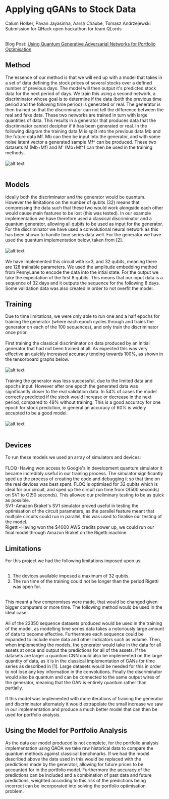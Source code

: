 # Applying qGANs to Stock Data
Calum Holker, Pavan Jayasinha, Aarsh Chaube, Tomasz Andrzejewski <br>
Submission for QHack open hackathon for team QLords <br><br>

Blog Post: [Using Quantum Generative Adversarial Networks for Portfolio Optimisation](https://calumholker.medium.com/using-quantum-generative-adversarial-networks-for-portfolio-analysis-f8c56ac68fd2)

## Method
The essence of our method is that we will end up with a model that takes in a set of data defining the stock prices of several stocks over a defined number of previous days. The model will then output it's predicted stock data for the next period of days. We train this using a second network, a discriminator whose goal is to determine if the data (both the previous time period and the following time period) is generated or real. The generator is then trained so that the discriminator can not tell the difference between the real and fake data. These two networks are trained in turn with large quantities of data. This results in a generator that produces data that the discriminator cannot decipher if it has been generated or real. In the following diagram the training data M is split into the previous data Mb and the future data Mf. Mb can then be input into the generator, and with some noise latent vector a generated sample Mf^ can be produced. These two datasets M (Mb+Mf) and M' (Mb+Mf^) can then be used in the training methods. <br><br>
![alt text](https://github.com/calumholker/quantum-portfolio-optimisation/blob/master/qGAN/images/gans.png "GAN") <br><br>

## Models
Ideally both the discriminator and the generator would be quantum. However the limitations on the number of qubits (32) means that compressing the data such that these two would work alongside each other would cause main features to be lost (this was tested). In our example implementation we have therefore used a classical discriminator and a quantum generator, allowing all qubits to be used as input for the generator. For the discriminator we have used a convolutional neural network as this has been shown to handle time series data well. For the generator we have used the quantum implementation below, taken from [2]. <br><br>
![alt text](https://github.com/calumholker/quantum-portfolio-optimisation/blob/master/qGAN/images/generator.png "generator") <br><br>
We have implemented this circuit with k=3, and 32 qubits, meaning there are 128 trainable parameters. We used the amplitude embedding method from PennyLane to encode the data into the intial state. For the output we take the expectation of the first 8 qubits. This means that our input data is a sequence of 32 days and it outputs the sequence for the following 8 days. Some validation data was also created in order to not overfit the model.

## Training
Due to time limitations, we were only able to run one and a half epochs for training the generator (where each epoch cycles through and trains the generator on each of the 100 sequences), and only train the discriminator once prior. <br><br>
First training the classical discriminator on data produced by an initial generator that had not been trained at all. As expected this was very effective an quickly increased accuracy tending towards 100%, as shown in the tensorboard graphs below.<br><br>
![alt text](https://github.com/calumholker/quantum-portfolio-optimisation/blob/master/qGAN/images/training-loss.png "tensorboard") <br><br>
Training the generator was less successful, due to the limited data and epochs input. However after one epoch the generated data was significantly closer to the real validation data. In 54% of cases the model correctly predicted if the stock would increase or decrease in the next period, compared to 49% without training. This is a good accuracy for one epoch for stock prediction, in general an accuracy of 60% is widely accepted to be a good model. <br><br>
![alt text](https://github.com/calumholker/quantum-portfolio-optimisation/blob/master/qGAN/results/Data.png "result") <br><br>

## Devices
To run these models we used an array of simulators and devices: <br><br>
FLOQ - Having won access to Google's in development quantum simulator it became incredibly useful in our training process. The simulator significantly sped up the process of creating the code and debugging it so that time on the real devices was best spent. FLOQ is optimised for 32 qubits which is ideal for our circuit, and sped up the circuit run time from O(500 seconds) on SV1 to O(50 seconds). This allowed our preliminary testing to be as quick as possible. <br>
SV1 - Amazon Braket's SV1 simulator proved useful in testing the optimisation of the circuit parameters, as the parallel feature meant that multiple circuits could run in parallel, this was used to finalise our testing of the model. <br>
Rigetti - Having won the $4000 AWS credits power up, we could run our final model through Amazon Braket on the Rigetti machine. <br>

## Limitations
For this project we had the following limitations imposed upon us: <br><br>
1. The devices available imposed a maximum of 32 qubits. <br>
2. The run time of the training could not be longer than the period Rigetti was open for. <br><br>

This meant a few compromises were made, that would be changed given bigger computers or more time. The following method would be used in the ideal case:<br><br>
All of the 22350 sequence datasets produced would be used in the training of the model, as modelling time series data takes a notoriously large amount of data to become effective. Furthermore each sequence could be expanded to include more data and other indicators such as volume. Then, when implementing the models, the generator would take in the data for all assets at once and output the predictions for all of the assets. If the datasets are larger a quantum CNN could also be implemented on the large quantity of data, as it is in the classical implementation of GANs for time series as described in [1]. Large datasets would be needed for this in order to not lose any key information in the convolutions. Finally the discriminator would also be quantum and can be connected to the same output wires of the generator, meaning that the GAN is entirely quantum rather than partially. <br><br>
If this model was implemented with more iterations of training the generator and discriminator alternately it would extrapolate the small increase we saw in our implementation and produce a much better model that can then be used for portfolio analysis.

## Using the Model for Portfolio Analysis
As the data our model produced is not complete, for the portfolio analysis implementation using QAOA we take raw historical data to compare the quantum methods against classical benchmarks. If we had the model described above the data used in this would be replaced with the predictions made by the generator, allowing for future prices to be accounted for in the portfolio model. Furthermore the accuracy of the predictions can be included and a combination of past data and future predictions, weighted according to this risk of the predictions being incorrect can be incorporated into solving the portfolio optimisation problem.
